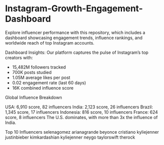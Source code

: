 # Instagram-Growth-Engagement-Dashboard
Explore influencer performance with this repository, which includes a dashboard showcasing engagement trends, influence rankings, and worldwide reach of top Instagram accounts.


Dashboard Insights:
Our platform captures the pulse of Instagram’s top creators with:
* 15,482M followers tracked
* 700K posts studied
* 1.05M average likes per post
* 0.02 engagement rate (last 60 days)
* 16K combined influence score

Global Influence Breakdown

USA: 6,910 score, 82 influencers
India: 2,123 score, 26 influencers
Brazil: 1,345 score, 17 influencers
Indonesia: 816 score, 10 influencers
France: 624 score, 8 influencers
The U.S. dominates, with more than 3x the influence of India.


Top 10 Influencers
selenagomez
arianagrande
beyonce
cristiano
kyliejenner
justinbieber
kimkardashian
kyliejenner
neygo
taylorswift
therock
